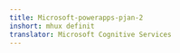 ```yaml
---
title: Microsoft-powerapps-pjan-2
inshort: mhux definit
translator: Microsoft Cognitive Services
---
```




